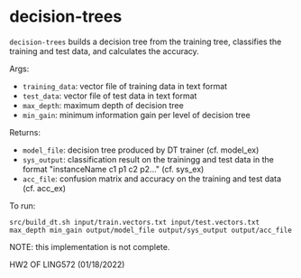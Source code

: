 # decision-trees
```decision-trees``` builds a decision tree from the training tree, classifies the training and test data, and calculates the accuracy.

Args: 
* ```training_data```: vector file of training data in text format
* ```test_data```: vector file of test data in text format
* ```max_depth```: maximum depth of decision tree
* ```min_gain```: minimum information gain per level of decision tree 

Returns: 
* ```model_file```: decision tree produced by DT trainer (cf. model_ex)
* ```sys_output```: classification result on the trainingg and test data in the format "instanceName c1 p1 c2 p2..." (cf. sys_ex)
* ```acc_file```: confusion matrix and accuracy on the training and test data (cf. acc_ex)

To run: 
```
src/build_dt.sh input/train.vectors.txt input/test.vectors.txt max_depth min_gain output/model_file output/sys_output output/acc_file
```

NOTE: this implementation is not complete. 

HW2 OF LING572 (01/18/2022)